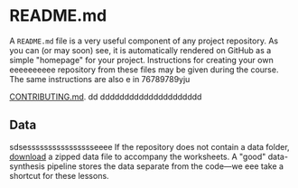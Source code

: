 # README.md

A `README.md` file is a very useful component of any project repository. As you can (or may soon) see, it is automatically rendered on GitHub as a simple "homepage" for your project. Instructions for creating your own eeeeeeeeee repository from these files may be given during the course. The same instructions are also e in 76789789yju

[CONTRIBUTING.md].
dd ddddddddddddddddddddd
## Data
sdsesssssssssssssssseeee
If the repository does not contain a data folder, [download] a zipped data file to accompany the worksheets. A "good" data-synthesis pipeline stores the data separate from the code&mdash;we eee take a shortcut for these lessons.

[download]: https://files.sesync.org/pydio/public/09bb83
[CONTRIBUTING.md]: CONTRIBUTING.md
